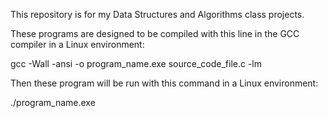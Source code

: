 This repository is for my Data Structures and Algorithms class projects.

These programs are designed to be compiled with this line in the GCC compiler in a Linux environment:

gcc -Wall -ansi -o program_name.exe source_code_file.c -lm

Then these program will be run with this command in a Linux environment:

./program_name.exe
